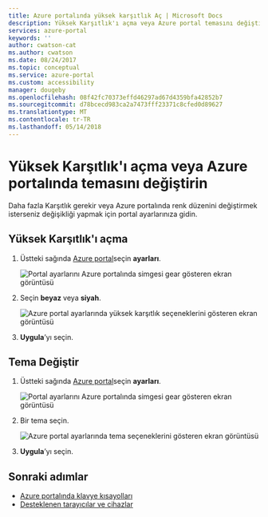```yaml
---
title: Azure portalında yüksek karşıtlık Aç | Microsoft Docs
description: Yüksek Karşıtlık'ı açma veya Azure portal temasını değiştirin öğrenin.
services: azure-portal
keywords: ''
author: cwatson-cat
ms.author: cwatson
ms.date: 08/24/2017
ms.topic: conceptual
ms.service: azure-portal
ms.custom: accessibility
manager: dougeby
ms.openlocfilehash: 08f42fc70373effd46297ad67d4359bfa42852b7
ms.sourcegitcommit: d78bcecd983ca2a7473fff23371c8cfed0d89627
ms.translationtype: MT
ms.contentlocale: tr-TR
ms.lasthandoff: 05/14/2018
---
```

# <a name="turn-on-high-contrast-or-change-the-theme-in-the-azure-portal"></a>Yüksek Karşıtlık'ı açma veya Azure portalında temasını değiştirin
Daha fazla Karşıtlık gerekir veya Azure portalında renk düzenini değiştirmek isterseniz değişikliği yapmak için portal ayarlarınıza gidin. 

## <a name="turn-on-high-contrast"></a>Yüksek Karşıtlık'ı açma
1. Üstteki sağında [Azure portal](https://portal.azure.com)seçin **ayarları**. 

    ![Portal ayarlarını Azure portalında simgesi gear gösteren ekran görüntüsü](./media/azure-portal-change-theme-high-contrast/azure-portal-settings-icon.png)
1. Seçin **beyaz** veya **siyah**.

    ![Azure portal ayarlarında yüksek karşıtlık seçeneklerini gösteren ekran görüntüsü](./media/azure-portal-change-theme-high-contrast/azure-portal-highcontrast-options.png)
1. **Uygula**’yı seçin.

## <a name="change-theme"></a>Tema Değiştir
1. Üstteki sağında [Azure portal](https://portal.azure.com)seçin **ayarları**.

    ![Portal ayarlarını Azure portalında simgesi gear gösteren ekran görüntüsü](./media/azure-portal-change-theme-high-contrast/azure-portal-settings-icon.png)
1. Bir tema seçin.

    ![Azure portal ayarlarında tema seçeneklerini gösteren ekran görüntüsü](./media/azure-portal-change-theme-high-contrast/azure-portal-theme-options.png)
1. **Uygula**’yı seçin.

## <a name="next-steps"></a>Sonraki adımlar
- [Azure portalında klavye kısayolları](azure-portal-keyboard-shortcuts.md)
- [Desteklenen tarayıcılar ve cihazlar](../azure-preview-portal-supported-browsers-devices.md)
